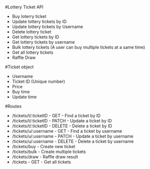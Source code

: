 #Lottery Ticket API

- Buy loterry ticket
- Update lottery tickets by ID
- Update lottery tickets by Username
- Delete lottery ticket
- Get lottery tickets by ID
- Get lottery tickets by username
- Bulk lottery tickets (A user can buy multiple tickets at a same time)
- Get all lottery tickets
- Raffle Draw


#Ticket object

- Username
- Ticket ID (Unique number)
- Price
- Buy time
- Update time


#Routes

- /tickets/t/:ticketID - GET - Find a ticket by ID
- /tickets/t/:ticketID - PATCH - Update a ticket by ID
- /tickets/t/:ticketID - DELETE - Delete a ticket by ID
- /tickets/u/:username - GET - Find a ticket by username
- /tickets/u/:username - PATCH - Update a ticket by username
- /tickets/u/:username - DELETE - Delete a ticket by username
- /tickets/buy - Create new ticket
- /tickets/bulk - Create multiple tickets
- /tickets/draw - Raffle draw result
- /tickets - GET - Get all tickets
